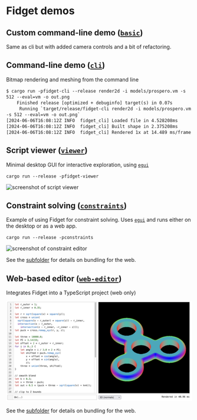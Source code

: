 # Fidget demos
## Custom command-line demo ([`basic`](basic/))

Same as cli but with added camera controls and a bit of refactoring.

## Command-line demo ([`cli`](cli/))

Bitmap rendering and meshing from the command line
```shell
$ cargo run -pfidget-cli --release render2d -i models/prospero.vm -s 512 --eval=vm -o out.png
    Finished release [optimized + debuginfo] target(s) in 0.07s
     Running `target/release/fidget-cli render2d -i models/prospero.vm -s 512 --eval=vm -o out.png`
[2024-06-06T16:08:12Z INFO  fidget_cli] Loaded file in 4.528208ms
[2024-06-06T16:08:12Z INFO  fidget_cli] Built shape in 2.375208ms
[2024-06-06T16:08:12Z INFO  fidget_cli] Rendered 1x at 14.489 ms/frame
```

## Script viewer ([`viewer`](viewer/))
Minimal desktop GUI for interactive exploration,
using [`egui`](https://github.com/emilk/egui)

```shell
cargo run --release -pfidget-viewer
```

![screenshot of script viewer](viewer/screenshot.png)

## Constraint solving ([`constraints`](constraints/))
Example of using Fidget for constraint solving.
Uses [`egui`](https://github.com/emilk/egui)
and runs either on the desktop or as a web app.
```shell
cargo run --release -pconstraints
```

![screenshot of constraint editor](constraints/screenshot.png)

See the [subfolder](constraints/) for details on bundling for the web.

## Web-based editor ([`web-editor`](web-editor/))
Integrates Fidget into a TypeScript project (web only)

![screenshot of web editor](web-editor/screenshot.png)

See the [subfolder](web-editor/) for details on bundling for the web.
